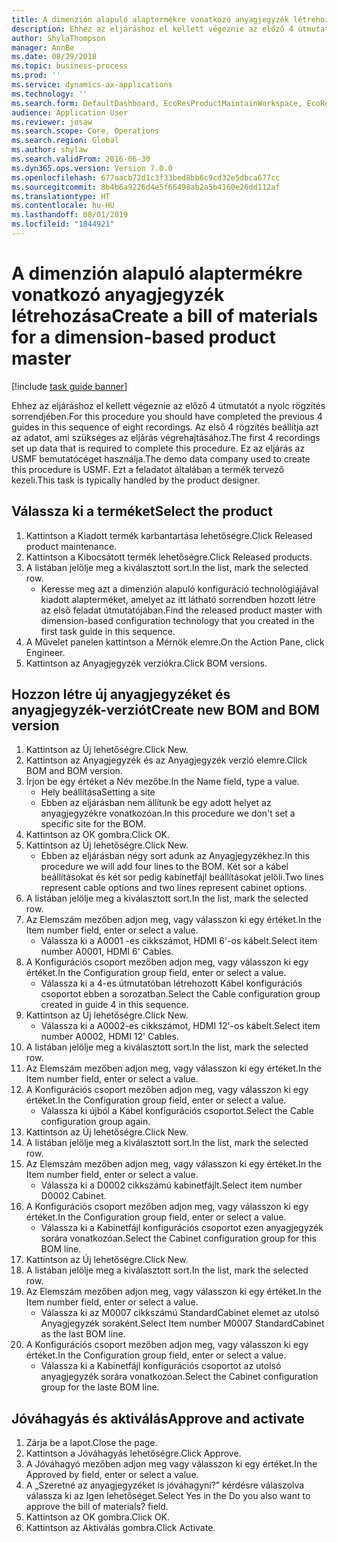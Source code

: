 ```yaml
---
title: A dimenzión alapuló alaptermékre vonatkozó anyagjegyzék létrehozása
description: Ehhez az eljáráshoz el kellett végeznie az előző 4 útmutatót a nyolc rögzítés sorrendjében.
author: ShylaThompson
manager: AnnBe
ms.date: 08/29/2018
ms.topic: business-process
ms.prod: ''
ms.service: dynamics-ax-applications
ms.technology: ''
ms.search.form: DefaultDashboard, EcoResProductMaintainWorkspace, EcoResProductOpenCasesFormPart, EcoResProductDetailsExtended, BOMConsistOf, BOMTable, InventItemIdLookupSimple, HcmWorkerLookUp
audience: Application User
ms.reviewer: josaw
ms.search.scope: Core, Operations
ms.search.region: Global
ms.author: shylaw
ms.search.validFrom: 2016-06-30
ms.dyn365.ops.version: Version 7.0.0
ms.openlocfilehash: 677aacb72d1c3f33bed8bb6c9cd32e5dbca677cc
ms.sourcegitcommit: 8b4b6a9226d4e5f66498ab2a5b4160e26dd112af
ms.translationtype: HT
ms.contentlocale: hu-HU
ms.lasthandoff: 08/01/2019
ms.locfileid: "1844921"
---
```

# <a name="create-a-bill-of-materials-for-a-dimension-based-product-master"></a><span data-ttu-id="3d846-103">A dimenzión alapuló alaptermékre vonatkozó anyagjegyzék létrehozása</span><span class="sxs-lookup"><span data-stu-id="3d846-103">Create a bill of materials for a dimension-based product master</span></span>

[!include [task guide banner](../../includes/task-guide-banner.md)]

<span data-ttu-id="3d846-104">Ehhez az eljáráshoz el kellett végeznie az előző 4 útmutatót a nyolc rögzítés sorrendjében.</span><span class="sxs-lookup"><span data-stu-id="3d846-104">For this procedure you should have completed the previous 4 guides in this sequence of eight recordings.</span></span> <span data-ttu-id="3d846-105">Az első 4 rögzítés beállítja azt az adatot, ami szükséges az eljárás végrehajtásához.</span><span class="sxs-lookup"><span data-stu-id="3d846-105">The first 4 recordings set up data that is required to complete this procedure.</span></span> <span data-ttu-id="3d846-106">Ez az eljárás az USMF bemutatócéget használja.</span><span class="sxs-lookup"><span data-stu-id="3d846-106">The demo data company used to create this procedure is USMF.</span></span> <span data-ttu-id="3d846-107">Ezt a feladatot általában a termék tervező kezeli.</span><span class="sxs-lookup"><span data-stu-id="3d846-107">This task is typically handled by the product designer.</span></span>


## <a name="select-the-product"></a><span data-ttu-id="3d846-108">Válassza ki a terméket</span><span class="sxs-lookup"><span data-stu-id="3d846-108">Select the product</span></span>
1. <span data-ttu-id="3d846-109">Kattintson a Kiadott termék karbantartása lehetőségre.</span><span class="sxs-lookup"><span data-stu-id="3d846-109">Click Released product maintenance.</span></span>
2. <span data-ttu-id="3d846-110">Kattintson a Kibocsátott termék lehetőségre.</span><span class="sxs-lookup"><span data-stu-id="3d846-110">Click Released products.</span></span>
3. <span data-ttu-id="3d846-111">A listában jelölje meg a kiválasztott sort.</span><span class="sxs-lookup"><span data-stu-id="3d846-111">In the list, mark the selected row.</span></span>
    * <span data-ttu-id="3d846-112">Keresse meg azt a dimenzión alapuló konfiguráció technológiájával kiadott alapterméket, amelyet az itt látható sorrendben hozott létre az első feladat útmutatójában.</span><span class="sxs-lookup"><span data-stu-id="3d846-112">Find the released product master with dimension-based configuration technology that you created in the first task guide in this sequence.</span></span>  
4. <span data-ttu-id="3d846-113">A Művelet panelen kattintson a Mérnök elemre.</span><span class="sxs-lookup"><span data-stu-id="3d846-113">On the Action Pane, click Engineer.</span></span>
5. <span data-ttu-id="3d846-114">Kattintson az Anyagjegyzék verziókra.</span><span class="sxs-lookup"><span data-stu-id="3d846-114">Click BOM versions.</span></span>

## <a name="create-new-bom-and-bom-version"></a><span data-ttu-id="3d846-115">Hozzon létre új anyagjegyzéket és anyagjegyzék-verziót</span><span class="sxs-lookup"><span data-stu-id="3d846-115">Create new BOM and BOM version</span></span>
1. <span data-ttu-id="3d846-116">Kattintson az Új lehetőségre.</span><span class="sxs-lookup"><span data-stu-id="3d846-116">Click New.</span></span>
2. <span data-ttu-id="3d846-117">Kattintson az Anyagjegyzék és az Anyagjegyzék verzió elemre.</span><span class="sxs-lookup"><span data-stu-id="3d846-117">Click BOM and BOM version.</span></span>
3. <span data-ttu-id="3d846-118">Írjon be egy értéket a Név mezőbe.</span><span class="sxs-lookup"><span data-stu-id="3d846-118">In the Name field, type a value.</span></span>
    * <span data-ttu-id="3d846-119">Hely beállítása</span><span class="sxs-lookup"><span data-stu-id="3d846-119">Setting a site</span></span>  
    * <span data-ttu-id="3d846-120">Ebben az eljárásban nem állítunk be egy adott helyet az anyagjegyzékre vonatkozóan.</span><span class="sxs-lookup"><span data-stu-id="3d846-120">In this procedure we don't set a specific site for the BOM.</span></span>  
4. <span data-ttu-id="3d846-121">Kattintson az OK gombra.</span><span class="sxs-lookup"><span data-stu-id="3d846-121">Click OK.</span></span>
5. <span data-ttu-id="3d846-122">Kattintson az Új lehetőségre.</span><span class="sxs-lookup"><span data-stu-id="3d846-122">Click New.</span></span>
    * <span data-ttu-id="3d846-123">Ebben az eljárásban négy sort adunk az Anyagjegyzékhez.</span><span class="sxs-lookup"><span data-stu-id="3d846-123">In this procedure we will add four lines to the BOM.</span></span> <span data-ttu-id="3d846-124">Két sor a kábel beállításokat és két sor pedig kabinetfájl beállításokat jelöli.</span><span class="sxs-lookup"><span data-stu-id="3d846-124">Two lines represent cable options and two lines represent cabinet options.</span></span>  
6. <span data-ttu-id="3d846-125">A listában jelölje meg a kiválasztott sort.</span><span class="sxs-lookup"><span data-stu-id="3d846-125">In the list, mark the selected row.</span></span>
7. <span data-ttu-id="3d846-126">Az Elemszám mezőben adjon meg, vagy válasszon ki egy értéket.</span><span class="sxs-lookup"><span data-stu-id="3d846-126">In the Item number field, enter or select a value.</span></span>
    * <span data-ttu-id="3d846-127">Válassza ki a A0001 -es cikkszámot, HDMI 6'-os kábelt.</span><span class="sxs-lookup"><span data-stu-id="3d846-127">Select item number A0001, HDMI 6' Cables.</span></span>  
8. <span data-ttu-id="3d846-128">A Konfigurációs csoport mezőben adjon meg, vagy válasszon ki egy értéket.</span><span class="sxs-lookup"><span data-stu-id="3d846-128">In the Configuration group field, enter or select a value.</span></span>
    * <span data-ttu-id="3d846-129">Válassza ki a 4-es útmutatóban létrehozott Kábel konfigurációs csoportot ebben a sorozatban.</span><span class="sxs-lookup"><span data-stu-id="3d846-129">Select the Cable configuration group created in guide 4 in this sequence.</span></span>  
9. <span data-ttu-id="3d846-130">Kattintson az Új lehetőségre.</span><span class="sxs-lookup"><span data-stu-id="3d846-130">Click New.</span></span>
    * <span data-ttu-id="3d846-131">Válassza ki a A0002-es cikkszámot, HDMI 12'-os kábelt.</span><span class="sxs-lookup"><span data-stu-id="3d846-131">Select item number A0002, HDMI 12' Cables.</span></span>  
10. <span data-ttu-id="3d846-132">A listában jelölje meg a kiválasztott sort.</span><span class="sxs-lookup"><span data-stu-id="3d846-132">In the list, mark the selected row.</span></span>
11. <span data-ttu-id="3d846-133">Az Elemszám mezőben adjon meg, vagy válasszon ki egy értéket.</span><span class="sxs-lookup"><span data-stu-id="3d846-133">In the Item number field, enter or select a value.</span></span>
12. <span data-ttu-id="3d846-134">A Konfigurációs csoport mezőben adjon meg, vagy válasszon ki egy értéket.</span><span class="sxs-lookup"><span data-stu-id="3d846-134">In the Configuration group field, enter or select a value.</span></span>
    * <span data-ttu-id="3d846-135">Válassza ki újból a Kábel konfigurációs csoportot.</span><span class="sxs-lookup"><span data-stu-id="3d846-135">Select the Cable configuration group again.</span></span>  
13. <span data-ttu-id="3d846-136">Kattintson az Új lehetőségre.</span><span class="sxs-lookup"><span data-stu-id="3d846-136">Click New.</span></span>
14. <span data-ttu-id="3d846-137">A listában jelölje meg a kiválasztott sort.</span><span class="sxs-lookup"><span data-stu-id="3d846-137">In the list, mark the selected row.</span></span>
15. <span data-ttu-id="3d846-138">Az Elemszám mezőben adjon meg, vagy válasszon ki egy értéket.</span><span class="sxs-lookup"><span data-stu-id="3d846-138">In the Item number field, enter or select a value.</span></span>
    * <span data-ttu-id="3d846-139">Válassza ki a D0002 cikkszámú kabinetfájlt.</span><span class="sxs-lookup"><span data-stu-id="3d846-139">Select item number D0002 Cabinet.</span></span>  
16. <span data-ttu-id="3d846-140">A Konfigurációs csoport mezőben adjon meg, vagy válasszon ki egy értéket.</span><span class="sxs-lookup"><span data-stu-id="3d846-140">In the Configuration group field, enter or select a value.</span></span>
    * <span data-ttu-id="3d846-141">Válassza ki a Kabinetfájl konfigurációs csoportot ezen anyagjegyzék sorára vonatkozóan.</span><span class="sxs-lookup"><span data-stu-id="3d846-141">Select the Cabinet configuration group for this BOM line.</span></span>  
17. <span data-ttu-id="3d846-142">Kattintson az Új lehetőségre.</span><span class="sxs-lookup"><span data-stu-id="3d846-142">Click New.</span></span>
18. <span data-ttu-id="3d846-143">A listában jelölje meg a kiválasztott sort.</span><span class="sxs-lookup"><span data-stu-id="3d846-143">In the list, mark the selected row.</span></span>
19. <span data-ttu-id="3d846-144">Az Elemszám mezőben adjon meg, vagy válasszon ki egy értéket.</span><span class="sxs-lookup"><span data-stu-id="3d846-144">In the Item number field, enter or select a value.</span></span>
    * <span data-ttu-id="3d846-145">Válassza ki az M0007 cikkszámú StandardCabinet elemet az utolsó Anyagjegyzék soraként.</span><span class="sxs-lookup"><span data-stu-id="3d846-145">Select Item number M0007 StandardCabinet as the last BOM line.</span></span>  
20. <span data-ttu-id="3d846-146">A Konfigurációs csoport mezőben adjon meg, vagy válasszon ki egy értéket.</span><span class="sxs-lookup"><span data-stu-id="3d846-146">In the Configuration group field, enter or select a value.</span></span>
    * <span data-ttu-id="3d846-147">Válassza ki a Kabinetfájl konfigurációs csoportot az utolsó anyagjegyzék sorára vonatkozóan.</span><span class="sxs-lookup"><span data-stu-id="3d846-147">Select the Cabinet configuration group for the laste BOM line.</span></span>  

## <a name="approve-and-activate"></a><span data-ttu-id="3d846-148">Jóváhagyás és aktiválás</span><span class="sxs-lookup"><span data-stu-id="3d846-148">Approve and activate</span></span>
1. <span data-ttu-id="3d846-149">Zárja be a lapot.</span><span class="sxs-lookup"><span data-stu-id="3d846-149">Close the page.</span></span>
2. <span data-ttu-id="3d846-150">Kattintson a Jóváhagyás lehetőségre.</span><span class="sxs-lookup"><span data-stu-id="3d846-150">Click Approve.</span></span>
3. <span data-ttu-id="3d846-151">A Jóváhagyó mezőben adjon meg vagy válasszon ki egy értéket.</span><span class="sxs-lookup"><span data-stu-id="3d846-151">In the Approved by field, enter or select a value.</span></span>
4. <span data-ttu-id="3d846-152">A „Szeretné az anyagjegyzéket is jóváhagyni?” kérdésre válaszolva válassza ki az Igen lehetőséget.</span><span class="sxs-lookup"><span data-stu-id="3d846-152">Select Yes in the Do you also want to approve the bill of materials? field.</span></span>
5. <span data-ttu-id="3d846-153">Kattintson az OK gombra.</span><span class="sxs-lookup"><span data-stu-id="3d846-153">Click OK.</span></span>
6. <span data-ttu-id="3d846-154">Kattintson az Aktiválás gombra.</span><span class="sxs-lookup"><span data-stu-id="3d846-154">Click Activate.</span></span>

